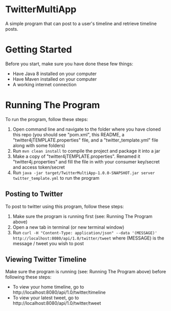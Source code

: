 # TwitterMultiApp
A simple program that can post to a user's timeline and retrieve timeline posts.

# Getting Started
Before you start, make sure you have done these few things:
* Have Java 8 installed on your computer
* Have Maven installed on your computer
* A working internet connection


# Running The Program
To run the program, follow these steps:
1. Open command line and navigate to the folder where you have cloned this repo (you should see "pom.xml", this README, a "twitter4jTEMPLATE.properties" file, and a "twitter_template.yml" file along with some folders)
2. Run ```mvn clean install``` to compile the project and package it into a jar
3. Make a copy of "twitter4jTEMPLATE.properties". Renamed it "twitter4j.properties" and fill the file in with your consumer key/secret and access token/secret
5. Run ```java -jar target/TwitterMultiApp-1.0.0-SNAPSHOT.jar server twitter_template.yml``` to run the program

## Posting to Twitter
To post to twitter using this program, follow these steps:
1. Make sure the program is running first (see: Running The Program above)
2. Open a new tab in terminal (or new terminal window)
3. Run ```curl -H "Content-Type: application/json" --data '(MESSAGE)' http://localhost:8080/api/1.0/twitter/tweet``` where (MESSAGE) is the message / tweet you wish to post

## Viewing Twitter Timeline
Make sure the program is running (see: Running The Program above) before following these steps:
* To view your home timeline, go to http://localhost:8080/api/1.0/twitter/timeline
* To view your latest tweet, go to http://localhost:8080/api/1.0/twitter/tweet
